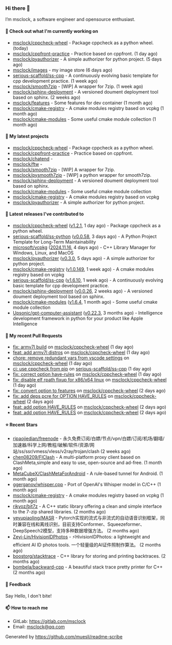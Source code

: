 ### Hi there 👋

I’m msclock, a software engineer and opensource enthusiast.

#### 👷 Check out what I'm currently working on

- [msclock/cppcheck-wheel](https://github.com/msclock/cppcheck-wheel) - Package cppcheck as a python wheel. (today)
- [msclock/cppfront-practice](https://github.com/msclock/cppfront-practice) - Practice based on cppfront. (1 day ago)
- [msclock/pyauthorizer](https://github.com/msclock/pyauthorizer) - A simple authorizer for python project. (5 days ago)
- [msclock/images](https://github.com/msclock/images) - my image store (6 days ago)
- [serious-scaffold/ss-cpp](https://github.com/serious-scaffold/ss-cpp) - A continuously evolving basic template for cpp development practice. (1 week ago)
- [msclock/smooth7zip](https://github.com/msclock/smooth7zip) - [WIP] A wrapper for 7zip. (1 week ago)
- [msclock/sphinx-deployment](https://github.com/msclock/sphinx-deployment) - A versioned doument deployment tool based on sphinx. (2 weeks ago)
- [msclock/features](https://github.com/msclock/features) - Some features for dev container (1 month ago)
- [msclock/cmake-registry](https://github.com/msclock/cmake-registry) - A cmake modules registry based on vcpkg (1 month ago)
- [msclock/cmake-modules](https://github.com/msclock/cmake-modules) - Some useful cmake module collection (1 month ago)

#### 🌱 My latest projects

- [msclock/cppcheck-wheel](https://github.com/msclock/cppcheck-wheel) - Package cppcheck as a python wheel.
- [msclock/cppfront-practice](https://github.com/msclock/cppfront-practice) - Practice based on cppfront.
- [msclock/chatend](https://github.com/msclock/chatend) - 
- [msclock/ftw](https://github.com/msclock/ftw) - 
- [msclock/smooth7zip](https://github.com/msclock/smooth7zip) - [WIP] A wrapper for 7zip.
- [msclock/pysmooth7zip](https://github.com/msclock/pysmooth7zip) - [WIP] a python wrapper for smooth7zip.
- [msclock/sphinx-deployment](https://github.com/msclock/sphinx-deployment) - A versioned doument deployment tool based on sphinx.
- [msclock/cmake-modules](https://github.com/msclock/cmake-modules) - Some useful cmake module collection
- [msclock/cmake-registry](https://github.com/msclock/cmake-registry) - A cmake modules registry based on vcpkg
- [msclock/pyauthorizer](https://github.com/msclock/pyauthorizer) - A simple authorizer for python project.

#### 🔭 Latest releases I've contributed to

- [msclock/cppcheck-wheel](https://github.com/msclock/cppcheck-wheel) ([v1.2.1](https://github.com/msclock/cppcheck-wheel/releases/tag/v1.2.1), 1 day ago) - Package cppcheck as a python wheel.
- [serious-scaffold/ss-python](https://github.com/serious-scaffold/ss-python) ([v0.0.58](https://github.com/serious-scaffold/ss-python/releases/tag/v0.0.58), 3 days ago) - A Python Project Template for Long-Term Maintainability
- [microsoft/vcpkg](https://github.com/microsoft/vcpkg) ([2024.11.16](https://github.com/microsoft/vcpkg/releases/tag/2024.11.16), 4 days ago) - C&#43;&#43; Library Manager for Windows, Linux, and MacOS
- [msclock/pyauthorizer](https://github.com/msclock/pyauthorizer) ([v0.3.0](https://github.com/msclock/pyauthorizer/releases/tag/v0.3.0), 5 days ago) - A simple authorizer for python project.
- [msclock/cmake-registry](https://github.com/msclock/cmake-registry) ([v1.0.149](https://github.com/msclock/cmake-registry/releases/tag/v1.0.149), 1 week ago) - A cmake modules registry based on vcpkg
- [serious-scaffold/ss-cpp](https://github.com/serious-scaffold/ss-cpp) ([v1.6.10](https://github.com/serious-scaffold/ss-cpp/releases/tag/v1.6.10), 1 week ago) - A continuously evolving basic template for cpp development practice.
- [msclock/sphinx-deployment](https://github.com/msclock/sphinx-deployment) ([v0.0.26](https://github.com/msclock/sphinx-deployment/releases/tag/v0.0.26), 2 weeks ago) - A versioned doument deployment tool based on sphinx.
- [msclock/cmake-modules](https://github.com/msclock/cmake-modules) ([v1.6.4](https://github.com/msclock/cmake-modules/releases/tag/v1.6.4), 1 month ago) - Some useful cmake module collection
- [Upsonic/gpt-computer-assistant](https://github.com/Upsonic/gpt-computer-assistant) ([v0.22.3](https://github.com/Upsonic/gpt-computer-assistant/releases/tag/v0.22.3), 3 months ago) - Intelligence development framework in python for your product like Apple Intelligence

#### 🔨 My recent Pull Requests

- [fix: armv7l build](https://github.com/msclock/cppcheck-wheel/pull/19) on [msclock/cppcheck-wheel](https://github.com/msclock/cppcheck-wheel) (1 day ago)
- [feat: add armv7l distros](https://github.com/msclock/cppcheck-wheel/pull/18) on [msclock/cppcheck-wheel](https://github.com/msclock/cppcheck-wheel) (1 day ago)
- [chore: remove redundant vars from vscode settings](https://github.com/msclock/cppcheck-wheel/pull/16) on [msclock/cppcheck-wheel](https://github.com/msclock/cppcheck-wheel) (1 day ago)
- [ci: use cppcheck from pip](https://github.com/serious-scaffold/ss-cpp/pull/394) on [serious-scaffold/ss-cpp](https://github.com/serious-scaffold/ss-cpp) (1 day ago)
- [fix: correct option have-rules](https://github.com/msclock/cppcheck-wheel/pull/15) on [msclock/cppcheck-wheel](https://github.com/msclock/cppcheck-wheel) (1 day ago)
- [fix: disable elf rpath fixup for x86/x64 linux](https://github.com/msclock/cppcheck-wheel/pull/14) on [msclock/cppcheck-wheel](https://github.com/msclock/cppcheck-wheel) (1 day ago)
- [fix: convert option to features](https://github.com/msclock/cppcheck-wheel/pull/13) on [msclock/cppcheck-wheel](https://github.com/msclock/cppcheck-wheel) (2 days ago)
- [fix: add deps pcre for OPTION HAVE_RULES](https://github.com/msclock/cppcheck-wheel/pull/12) on [msclock/cppcheck-wheel](https://github.com/msclock/cppcheck-wheel) (2 days ago)
- [feat: add option HAVE_RULES](https://github.com/msclock/cppcheck-wheel/pull/11) on [msclock/cppcheck-wheel](https://github.com/msclock/cppcheck-wheel) (2 days ago)
- [feat: add option HAVE_RULES](https://github.com/msclock/cppcheck-wheel/pull/10) on [msclock/cppcheck-wheel](https://github.com/msclock/cppcheck-wheel) (2 days ago)

#### ⭐ Recent Stars

- [ripaojiedian/freenode](https://github.com/ripaojiedian/freenode) - 永久免费订阅/白嫖/节点/vpn/白嫖/订阅/机场/翻墙/加速器/科学上网/教程/破解/软件/资源/网站/ss/ssr/vmess/vless/v2ray/trojan/clash (2 weeks ago)
- [chen08209/FlClash](https://github.com/chen08209/FlClash) - A multi-platform proxy client based on ClashMeta,simple and easy to use, open-source and ad-free. (1 month ago)
- [MetaCubeX/ClashMetaForAndroid](https://github.com/MetaCubeX/ClashMetaForAndroid) - A rule-based tunnel for Android. (1 month ago)
- [ggerganov/whisper.cpp](https://github.com/ggerganov/whisper.cpp) - Port of OpenAI&#39;s Whisper model in C/C&#43;&#43; (1 month ago)
- [msclock/cmake-registry](https://github.com/msclock/cmake-registry) - A cmake modules registry based on vcpkg (1 month ago)
- [rikyoz/bit7z](https://github.com/rikyoz/bit7z) - A C&#43;&#43; static library offering a clean and simple interface to the 7-zip shared libraries. (2 months ago)
- [yeyupiaoling/MASR](https://github.com/yeyupiaoling/MASR) - Pytorch实现的流式与非流式的自动语音识别框架，同时兼容在线和离线识别，目前支持Conformer、Squeezeformer、DeepSpeech2模型，支持多种数据增强方法。 (2 months ago)
- [Zeyi-Lin/HivisionIDPhotos](https://github.com/Zeyi-Lin/HivisionIDPhotos) - ⚡️HivisionIDPhotos: a lightweight and efficient AI ID photos tools. 一个轻量级的AI证件照制作算法。 (2 months ago)
- [boostorg/stacktrace](https://github.com/boostorg/stacktrace) - C&#43;&#43; library for storing and printing backtraces. (2 months ago)
- [bombela/backward-cpp](https://github.com/bombela/backward-cpp) - A beautiful stack trace pretty printer for C&#43;&#43; (2 months ago)

#### 💬 Feedback

Say Hello, I don't bite!

#### 📫 How to reach me

- GitLab: https://gitlab.com/msclock
- Email: msclock@qq.com

Generated by https://github.com/muesli/readme-scribe
